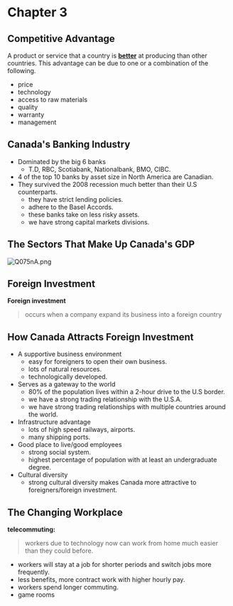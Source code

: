 # Chapter 3

<h2 id="CA">Competitive Advantage</h2>

A product or service that a country is <u><b>better</b></u> at producing than other countries. This advantage can be due to one or a combination of the following.

* price
* technology
* access to raw materials
* quality
* warranty
* management

<h2 id="CBI">Canada's Banking Industry</h2>

* Dominated by the big 6 banks
  * T.D, RBC, Scotiabank, Nationalbank, BMO, CIBC.
* 4 of the top 10 banks by asset size in North America are Canadian.
* They survived the 2008 recession much better than their U.S counterparts.
  * they have strict lending policies.
  * adhere to the Basel Accords.
  * these banks take on less risky assets.
  * we have strong capital markets divisions.

<h2 id="TSTMKCG">The Sectors That Make Up Canada's GDP</h2>

![Q075nA.png](https://s2.ax1x.com/2019/12/10/Q075nA.png)

<h2 id="FI">Foreign Investment</h2>

<b>Foreign investment</b>
<blockquote>
 occurs when a company expand its business into a foreign country
</blockquote>

<h2 id="HCAFI">How Canada Attracts Foreign Investment</h2>

* A supportive business environment
  * easy for foreigners to open their own business.
  * lots of natural resources.
  * technologically developed.
* Serves as a gateway to the world
  * 80% of the population lives within a 2-hour drive to the U.S border.
  * we have a strong trading relationship with the U.S.A.
  * we have strong trading relationships with multiple countries around the world.
* Infrastructure advantage
  * lots of high speed railways, airports.
  * many shipping ports.
* Good place to live/good employees
  * strong social system.
  * highest percentage of population with at least an undergraduate degree.
* Cultural diversity
  * strong cultural diversity makes Canada more attractive to foreigners/foreign investment.

<h2 id="TCW">The Changing Workplace</h2>

<b>telecommuting:</b>

<blockquote>
workers due to technology now can work from home much easier than they could before.
</blockquote>

* workers will stay at a job for shorter periods and switch jobs more frequently.
* less benefits, more contract work with higher hourly pay.
* workers spend longer commuting.
* game rooms
